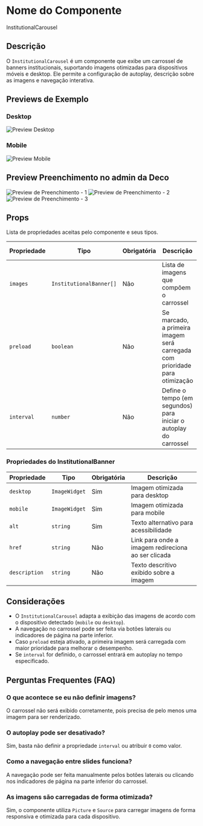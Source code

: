 # Nome do Componente
InstitutionalCarousel

## Descrição
O `InstitutionalCarousel` é um componente que exibe um carrossel de banners institucionais, suportando imagens otimizadas para dispositivos móveis e desktop. Ele permite a configuração de autoplay, descrição sobre as imagens e navegação interativa.

## Previews de Exemplo

### Desktop
![Preview Desktop](previewDesktop.png)

### Mobile
![Preview Mobile](previewMobile.png)

## Preview Preenchimento no admin da Deco
![Preview de Preenchimento - 1](preenchimentoDeco-1.png)
![Preview de Preenchimento - 2](preenchimentoDeco-2.png)
![Preview de Preenchimento - 3](preenchimentoDeco-3.png)

## Props
Lista de propriedades aceitas pelo componente e seus tipos.

| Propriedade | Tipo | Obrigatória | Descrição | Valor Padrão |
|------------|------|-------------|------------|---------------|
| `images` | `InstitutionalBanner[]` | Não | Lista de imagens que compõem o carrossel | `[]` |
| `preload` | `boolean` | Não | Se marcado, a primeira imagem será carregada com prioridade para otimização | `false` |
| `interval` | `number` | Não | Define o tempo (em segundos) para iniciar o autoplay do carrossel | - |

### Propriedades do InstitutionalBanner
| Propriedade | Tipo | Obrigatória | Descrição |
|------------|------|-------------|------------|
| `desktop` | `ImageWidget` | Sim | Imagem otimizada para desktop |
| `mobile` | `ImageWidget` | Sim | Imagem otimizada para mobile |
| `alt` | `string` | Sim | Texto alternativo para acessibilidade |
| `href` | `string` | Não | Link para onde a imagem redireciona ao ser clicada |
| `description` | `string` | Não | Texto descritivo exibido sobre a imagem |

## Considerações
- O `InstitutionalCarousel` adapta a exibição das imagens de acordo com o dispositivo detectado (`mobile` ou `desktop`).
- A navegação no carrossel pode ser feita via botões laterais ou indicadores de página na parte inferior.
- Caso `preload` esteja ativado, a primeira imagem será carregada com maior prioridade para melhorar o desempenho.
- Se `interval` for definido, o carrossel entrará em autoplay no tempo especificado.

## Perguntas Frequentes (FAQ)

### O que acontece se eu não definir imagens?
O carrossel não será exibido corretamente, pois precisa de pelo menos uma imagem para ser renderizado.

### O autoplay pode ser desativado?
Sim, basta não definir a propriedade `interval` ou atribuir `0` como valor.

### Como a navegação entre slides funciona?
A navegação pode ser feita manualmente pelos botões laterais ou clicando nos indicadores de página na parte inferior do carrossel.

### As imagens são carregadas de forma otimizada?
Sim, o componente utiliza `Picture` e `Source` para carregar imagens de forma responsiva e otimizada para cada dispositivo.

